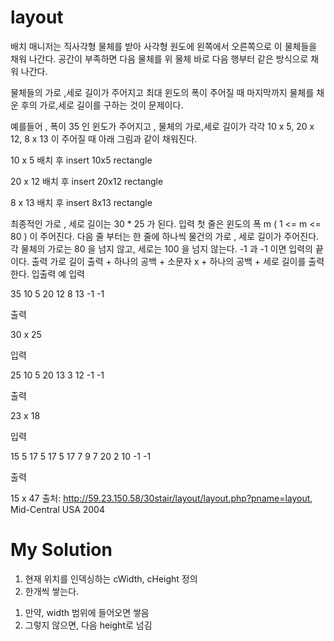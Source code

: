 # layout

배치 매니저는 직사각형 물체를 받아 사각형 원도에 왼쪽에서 오른쪽으로 이 물체들을 채워 나간다. 공간이 부족하면 다음 물체를 위 물체 바로 다음 행부터 같은 방식으로 채워 나간다.

물체들의 가로 ,세로 길이가 주어지고 최대 윈도의 폭이 주어질 때 마지막까지 물체를 채운 후의 가로,세로 길이를 구하는 것이 문제이다.

예를들어 , 폭이 35 인 윈도가 주어지고 , 물체의 가로,세로 길이가 각각 10 x 5, 20 x 12, 8 x 13 이 주어질 때 아래 그림과 같이 채워진다.

10 x 5 배치 후
insert 10x5 rectangle

20 x 12 배치 후
insert 20x12 rectangle

8 x 13 배치 후
insert 8x13 rectangle

최종적인 가로 , 세로 길이는 30 * 25 가 된다.
입력
첫 줄은 윈도의 폭 m ( 1 <= m <= 80 ) 이 주어진다.
다음 줄 부터는 한 줄에 하나씩 물건의 가로 , 세로 길이가 주어진다. 각 물체의 가로는 80 을 넘지 않고, 세로는 100 을 넘지 않는다. -1 과 -1 이면 입력의 끝이다.
출력
가로 길이 출력 + 하나의 공백 + 소문자 x + 하나의 공백 + 세로 길이를 출력한다.
입출력 예
입력

35
10 5
20 12
8 13
-1 -1

출력

30 x 25

입력

25
10 5
20 13
3 12
-1 -1

출력

23 x 18

입력

15
5 17
5 17
5 17
7 9
7 20
2 10
-1 -1

출력

15 x 47
출처: http://59.23.150.58/30stair/layout/layout.php?pname=layout, Mid-Central USA 2004

# My Solution
1. 현재 위치를 인덱싱하는 cWidth, cHeight 정의
2. 한개씩 쌓는다.
 1) 만약, width 범위에 들어오면 쌓음
 2) 그렇지 않으면, 다음 height로 넘김